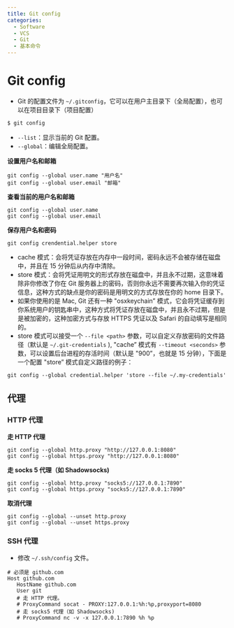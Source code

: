 ```yaml
---
title: Git config
categories:
  - Software
  - VCS
  - Git
  - 基本命令
---
```

# Git config

- Git 的配置文件为 `~/.gitconfig`，它可以在用户主目录下（全局配置），也可以在项目目录下（项目配置）

 ```bash
$ git config
 ```

- `--list`：显示当前的 Git 配置。
- `--global`：编辑全局配置。

**设置用户名和邮箱**

```shell
git config --global user.name "用户名"
git config --global user.email "邮箱"
```

**查看当前的用户名和邮箱**

```shell
git config --global user.name
git config --global user.email
```

**保存用户名和密码**

```shell
git config crendential.helper store
```

- cache 模式：会将凭证存放在内存中一段时间，密码永远不会被存储在磁盘中，并且在 15 分钟后从内存中清除。
- store 模式：会将凭证用明文的形式存放在磁盘中，并且永不过期，这意味着除非你修改了你在 Git 服务器上的密码，否则你永远不需要再次输入你的凭证信息，这种方式的缺点是你的密码是用明文的方式存放在你的 home 目录下。
- 如果你使用的是 Mac, Git 还有一种 "osxkeychain” 模式，它会将凭证缓存到你系统用户的钥匙串中，这种方式将凭证存放在磁盘中，并且永不过期，但是是被加密的，这种加密方式与存放 HTTPS 凭证以及 Safari 的自动填写是相同的。
- store 模式可以接受一个 `--file <path>` 参数，可以自定义存放密码的文件路径（默认是 `~/.git-credentials` ), "cache” 模式有 `--timeout <seconds>` 参数，可以设置后台进程的存活时间（默认是 "900”，也就是 15 分钟），下面是一个配置 "store” 模式自定义路径的例子：

```shell
git config --global credential.helper 'store --file ~/.my-credentials'
```

## 代理

### HTTP 代理

**走 HTTP 代理**

```
git config --global http.proxy "http://127.0.0.1:8080"
git config --global https.proxy "http://127.0.0.1:8080"
```

**走 socks 5 代理（如 Shadowsocks)**

```
git config --global http.proxy "socks5://127.0.0.1:7890"
git config --global https.proxy "socks5://127.0.0.1:7890"
```

**取消代理**

```
git config --global --unset http.proxy
git config --global --unset https.proxy
```

### SSH 代理

- 修改 `~/.ssh/config` 文件。

```
# 必须是 github.com
Host github.com
   HostName github.com
   User git
   # 走 HTTP 代理。
   # ProxyCommand socat - PROXY:127.0.0.1:%h:%p,proxyport=8080
   # 走 socks5 代理（如 Shadowsocks)
   # ProxyCommand nc -v -x 127.0.0.1:7890 %h %p
```

